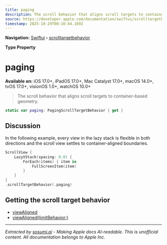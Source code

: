```yaml
---
title: paging
description: The scroll behavior that aligns scroll targets to container-based geometry.
source: https://developer.apple.com/documentation/swiftui/scrolltargetbehavior/paging
timestamp: 2025-10-29T00:10:44.169Z
---
```


**Navigation:** [Swiftui](/documentation/swiftui) › [scrolltargetbehavior](/documentation/swiftui/scrolltargetbehavior)

**Type Property**

# paging

**Available on:** iOS 17.0+, iPadOS 17.0+, Mac Catalyst 17.0+, macOS 14.0+, tvOS 17.0+, visionOS 1.0+, watchOS 10.0+

> The scroll behavior that aligns scroll targets to container-based geometry.

```swift
static var paging: PagingScrollTargetBehavior { get }
```

## Discussion

In the following example, every view in the lazy stack is flexible in both directions and the scroll view settles to container-aligned boundaries.

```swift
ScrollView {
    LazyVStack(spacing: 0.0) {
        ForEach(items) { item in
            FullScreenItem(item)
        }
    }
}
.scrollTargetBehavior(.paging)
```

## Getting the scroll target behavior

- [viewAligned](/documentation/swiftui/scrolltargetbehavior/viewaligned)
- [viewAligned(limitBehavior:)](/documentation/swiftui/scrolltargetbehavior/viewaligned(limitbehavior:))

---

*Extracted by [sosumi.ai](https://sosumi.ai) - Making Apple docs AI-readable.*
*This is unofficial content. All documentation belongs to Apple Inc.*
